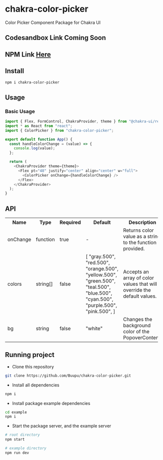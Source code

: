 # chakra-color-picker

Color Picker Component Package for Chakra UI

## Codesandbox Link Coming Soon

## NPM Link [Here](https://www.npmjs.com/package/chakra-color-picker)

## Install

```bash
npm i chakra-color-picker
```

## Usage

### Basic Usage

```js
import { Flex, FormControl, ChakraProvider, theme } from "@chakra-ui/react";
import * as React from "react";
import { ColorPicker } from "chakra-color-picker";

export default function App() {
  const handleColorChange = (value) => {
    console.log(value);
  };

  return (
    <ChakraProvider theme={theme}>
      <Flex pt="48" justify="center" align="center" w="full">
        <ColorPicker onChange={handleColorChange} />
      </Flex>
    </ChakraProvider>
  );
}
```

## API

<table>
  <tr>
    <th>Name<br/></th>
    <th>Type</th>
    <th>Required</th>
    <th>Default</th>
    <th>Description</th>
  </tr>
  <tr>
    <td>onChange</td>
    <td>function</td>
    <td>true</td>
    <td>-</td>
    <td>Returns color value as a string to the function provided.</td>
  </tr>
  <tr>
    <td>colors</td>
    <td>string[]</td>
    <td>false</td>
    <td>
        [
            "gray.500",
            "red.500",
            "orange.500",
            "yellow.500",
            "green.500",
            "teal.500",
            "blue.500",
            "cyan.500",
            "purple.500",
            "pink.500",
        ]
    </td>
    <td>Accepts an array of color values that will override the default values.</td>
  </tr>
  <tr>
    <td>bg</td>
    <td>string</td>
    <td>false</td>
    <td>
        "white"
    </td>
    <td>Changes the background color of the PopoverContent.</td>
  </tr>
</table>

## Running project

- Clone this repository

```sh
git clone https://github.com/Buupu/chakra-color-picker.git
```

- Install all dependencies

```sh
npm i
```

- Install package example dependencies

```sh
cd example
npm i
```

- Start the package server, and the example server

```sh
# root directory
npm start

# example directory
npm run dev
```
